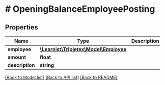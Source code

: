 # # OpeningBalanceEmployeePosting

## Properties

Name | Type | Description | Notes
------------ | ------------- | ------------- | -------------
**employee** | [**\Learnist\Tripletex\Model\Employee**](Employee.md) |  |
**amount** | **float** |  |
**description** | **string** |  | [optional]

[[Back to Model list]](../../README.md#models) [[Back to API list]](../../README.md#endpoints) [[Back to README]](../../README.md)
